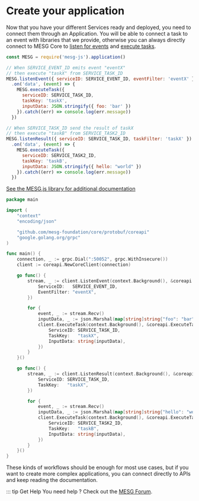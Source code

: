 # Create your application

Now that you have your different Services ready and deployed, you need to connect them through an Application. You will be able to connect a task to an event with libraries that we provide, otherwise you can always directly connect to MESG Core to [listen for events](listen-for-events.md) and [execute tasks](execute-a-task.md).

<tabs>
<tab title="Node" vp-markdown>

```javascript
const MESG = require('mesg-js').application()

// When SERVICE_EVENT_ID emits event "eventX"
// then execute "taskX" from SERVICE_TASK_ID 
MESG.listenEvent({ serviceID: SERVICE_EVENT_ID, eventFilter: 'eventX' })
  .on('data', (event) => {
    MESG.executeTask({
      serviceID: SERVICE_TASK_ID,
      taskKey: 'taskX',
      inputData: JSON.stringify({ foo: 'bar' })
    }).catch((err) => console.log(err.message))
  })

// When SERVICE_TASK_ID send the result of taskX
// then execute "taskB" from SERVICE_TASK2_ID
MESG.listenResult({ serviceID: SERVICE_TASK_ID, taskFilter: 'taskX' })
  .on('data', (event) => {
    MESG.executeTask({
      serviceID: SERVICE_TASK2_ID,
      taskKey: 'taskB',
      inputData: JSON.stringify({ hello: "world" })
    }).catch((err) => console.log(err.message))
  })
```

[See the MESG.js library for additional documentation](https://github.com/mesg-foundation/mesg-js/tree/master#application)

</tab>

<tab title="Go" vp-markdown>

```go
package main

import (
	"context"
	"encoding/json"

	"github.com/mesg-foundation/core/protobuf/coreapi"
	"google.golang.org/grpc"
)

func main() {
	connection, _ := grpc.Dial(":50052", grpc.WithInsecure())
	client := coreapi.NewCoreClient(connection)

	go func() {
		stream, _ := client.ListenEvent(context.Background(), &coreapi.ListenEventRequest{
			ServiceID:   SERVICE_EVENT_ID,
			EventFilter: "eventX",
		})

		for {
			event, _ := stream.Recv()
			inputData, _ := json.Marshal(map[string]string{"foo": "bar"})
			client.ExecuteTask(context.Background(), &coreapi.ExecuteTaskRequest{
				ServiceID: SERVICE_TASK_ID,
				TaskKey:   "taskX",
				InputData: string(inputData),
			})
		}
	}()

	go func() {
		stream, _ := client.ListenResult(context.Background(), &coreapi.ListenEventRequest{
			ServiceID: SERVICE_TASK_ID,
			TaskKey:   "taskX",
		})

		for {
			event, _ := stream.Recv()
			inputData, _ := json.Marshal(map[string]string{"hello": "world"})
			client.ExecuteTask(context.Background(), &coreapi.ExecuteTaskRequest{
				ServiceID: SERVICE_TASK2_ID,
				TaskKey:   "taskB",
				InputData: string(inputData),
			})
		}
	}()
}

```

</tab>
</tabs>

These kinds of workflows should be enough for most use cases, but if you want to create more complex applications, you can connect directly to APIs and keep reading the documentation.

::: tip Get Help
You need help ? Check out the <a href="https://forum.mesg.com" target="_blank">MESG Forum</a>.
